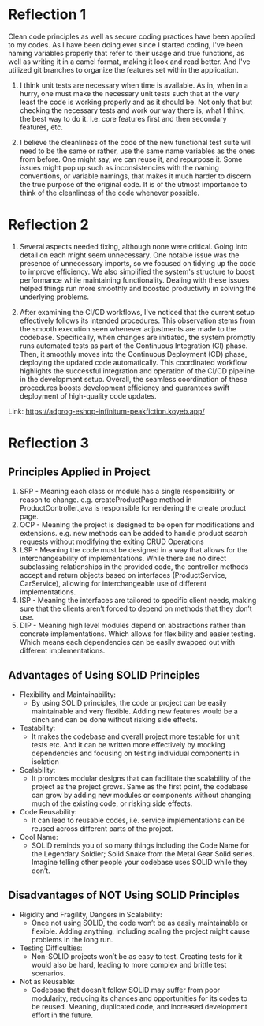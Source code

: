 # Reflection 1

Clean code principles as well as secure coding practices have been applied to my codes. As I have been doing ever since I started coding, I've been naming variables properly that refer to their usage and true functions, as well as writing it in a camel format, making it look and read better. And I've utilized git branches to organize the features set within the application.

1. I think unit tests are necessary when time is available. As in, when in a hurry, one must make the necessary unit tests such that at the very least the code is working properly and as it should be. Not only that but checking the necessary tests and work our way there is, what I think, the best way to do it. I.e. core features first and then secondary features, etc.

2. I believe the cleanliness of the code of the new functional test suite will need to be the same or rather, use the same name variables as the ones from before. One might say, we can reuse it, and repurpose it. Some issues might pop up such as inconsistencies with the naming conventions, or variable namings, that makes it much harder to discern the true purpose of the original code. It is of the utmost importance to think of the cleanliness of the code whenever possible.

# Reflection 2
1. Several aspects needed fixing, although none were critical. Going into detail on each might seem unnecessary. One notable issue was the presence of unnecessary imports, so we focused on tidying up the code to improve efficiency. We also simplified the system's structure to boost performance while maintaining functionality. Dealing with these issues helped things run more smoothly and boosted productivity in solving the underlying problems.

2. After examining the CI/CD workflows, I've noticed that the current setup effectively follows its intended procedures. This observation stems from the smooth execution seen whenever adjustments are made to the codebase. Specifically, when changes are initiated, the system promptly runs automated tests as part of the Continuous Integration (CI) phase. Then, it smoothly moves into the Continuous Deployment (CD) phase, deploying the updated code automatically. This coordinated workflow highlights the successful integration and operation of the CI/CD pipeline in the development setup. Overall, the seamless coordination of these procedures boosts development efficiency and guarantees swift deployment of high-quality code updates.

Link: https://adprog-eshop-infinitum-peakfiction.koyeb.app/

# Reflection 3
## Principles Applied in Project
1. SRP - Meaning each class or module has a single responsibility or reason to change. e.g. createProductPage method in ProductController.java is responsible for rendering the create product page.
2. OCP - Meaning the project is designed to be open for modifications and extensions. e.g. new methods can be added to handle product search requests without modifying the exiting CRUD Operations
3. LSP - Meaning the code must be designed in a way that allows for the interchangeability of implementations. While there are no direct subclassing relationships in the provided code, the controller methods accept and return objects based on interfaces (ProductService, CarService), allowing for interchangeable use of different implementations.
4. ISP - Meaning the interfaces are tailored to specific client needs, making sure that the clients aren’t forced to depend on methods that they don’t use.
5. DIP - Meaning high level modules depend on abstractions rather than concrete implementations. Which allows for flexibility and easier testing. Which means each dependencies can be easily swapped out with different implementations.

## Advantages of Using SOLID Principles
- Flexibility and Maintainability:
    - By using SOLID principles, the code or project can be easily maintainable and very flexible. Adding new features would be a cinch and can be done without risking side effects.
- Testability:
    - It makes the codebase and overall project more testable for unit tests etc. And it can be written more effectively by mocking dependencies and focusing on testing individual components in isolation
- Scalability:
    - It promotes modular designs that can facilitate the scalability of the project as the project grows. Same as the first point, the codebase can grow by adding new modules or components without changing much of the existing code, or risking side effects.
- Code Reusability:
    - It can lead to reusable codes, i.e. service implementations can be reused across different parts of the project.
- Cool Name:
    - SOLID reminds you of so many things including the Code Name for the Legendary Soldier; Solid Snake from the Metal Gear Solid series. Imagine telling other people your codebase uses SOLID while they don’t.

## Disadvantages of NOT Using SOLID Principles
- Rigidity and Fragility, Dangers in Scalability:
    - Once not using SOLID, the code won’t be as easily maintainable or flexible. Adding anything, including scaling the project might cause problems in the long run.
- Testing Difficulties:
    - Non-SOLID projects won’t be as easy to test. Creating tests for it would also be hard, leading to more complex and brittle test scenarios.
- Not as Reusable:
    - Codebase that doesn’t follow SOLID may suffer from poor modularity, reducing its chances and opportunities for its codes to be reused. Meaning, duplicated code, and increased development effort in the future.